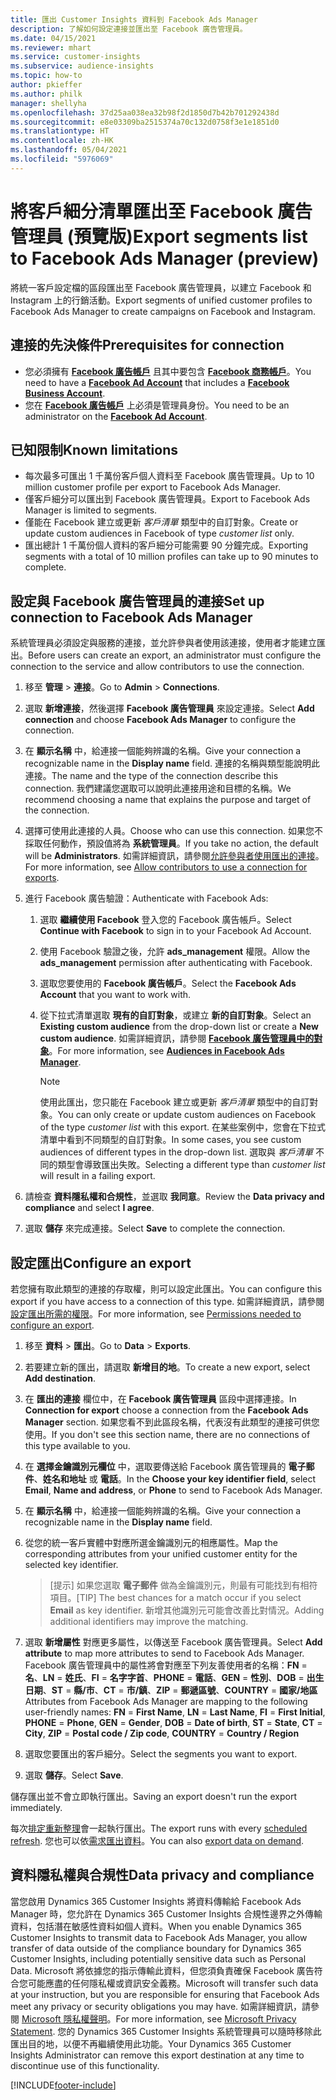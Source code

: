 ```yaml
---
title: 匯出 Customer Insights 資料到 Facebook Ads Manager
description: 了解如何設定連接並匯出至 Facebook 廣告管理員。
ms.date: 04/15/2021
ms.reviewer: mhart
ms.service: customer-insights
ms.subservice: audience-insights
ms.topic: how-to
author: pkieffer
ms.author: philk
manager: shellyha
ms.openlocfilehash: 37d25aa038ea32b98f2d1850d7b42b701292438d
ms.sourcegitcommit: e8e03309ba2515374a70c132d0758f3e1e1851d0
ms.translationtype: HT
ms.contentlocale: zh-HK
ms.lasthandoff: 05/04/2021
ms.locfileid: "5976069"
---
```

# <a name="export-segments-list-to-facebook-ads-manager-preview"></a><span data-ttu-id="3d22d-103">將客戶細分清單匯出至 Facebook 廣告管理員 (預覽版)</span><span class="sxs-lookup"><span data-stu-id="3d22d-103">Export segments list to Facebook Ads Manager (preview)</span></span>

<span data-ttu-id="3d22d-104">將統一客戶設定檔的區段匯出至 Facebook 廣告管理員，以建立 Facebook 和 Instagram 上的行銷活動。</span><span class="sxs-lookup"><span data-stu-id="3d22d-104">Export segments of unified customer profiles to Facebook Ads Manager to create campaigns on Facebook and Instagram.</span></span>

## <a name="prerequisites-for-connection"></a><span data-ttu-id="3d22d-105">連接的先決條件</span><span class="sxs-lookup"><span data-stu-id="3d22d-105">Prerequisites for connection</span></span>

- <span data-ttu-id="3d22d-106">您必須擁有 [**Facebook 廣告帳戶**](https://www.facebook.com/business/learn/lessons/step-by-step-ads-manager-account) 且其中要包含 [**Facebook 商務帳戶**](https://business.facebook.com/)。</span><span class="sxs-lookup"><span data-stu-id="3d22d-106">You need to have a [**Facebook Ad Account**](https://www.facebook.com/business/learn/lessons/step-by-step-ads-manager-account) that includes a [**Facebook Business Account**](https://business.facebook.com/).</span></span>
- <span data-ttu-id="3d22d-107">您在 [**Facebook 廣告帳戶**](https://www.facebook.com/business/learn/lessons/step-by-step-ads-manager-account) 上必須是管理員身份。</span><span class="sxs-lookup"><span data-stu-id="3d22d-107">You need to be an administrator on the [**Facebook Ad Account**](https://www.facebook.com/business/learn/lessons/step-by-step-ads-manager-account).</span></span>

## <a name="known-limitations"></a><span data-ttu-id="3d22d-108">已知限制</span><span class="sxs-lookup"><span data-stu-id="3d22d-108">Known limitations</span></span>

- <span data-ttu-id="3d22d-109">每次最多可匯出 1 千萬份客戶個人資料至 Facebook 廣告管理員。</span><span class="sxs-lookup"><span data-stu-id="3d22d-109">Up to 10 million customer profile per export to Facebook Ads Manager.</span></span>
- <span data-ttu-id="3d22d-110">僅客戶細分可以匯出到 Facebook 廣告管理員。</span><span class="sxs-lookup"><span data-stu-id="3d22d-110">Export to Facebook Ads Manager is limited to segments.</span></span>
- <span data-ttu-id="3d22d-111">僅能在 Facebook 建立或更新 *客戶清單* 類型中的自訂對象。</span><span class="sxs-lookup"><span data-stu-id="3d22d-111">Create or update custom audiences in Facebook of type *customer list* only.</span></span>
- <span data-ttu-id="3d22d-112">匯出總計 1 千萬份個人資料的客戶細分可能需要 90 分鐘完成。</span><span class="sxs-lookup"><span data-stu-id="3d22d-112">Exporting segments with a total of 10 million profiles can take up to 90 minutes to complete.</span></span>

## <a name="set-up-connection-to-facebook-ads-manager"></a><span data-ttu-id="3d22d-113">設定與 Facebook 廣告管理員的連接</span><span class="sxs-lookup"><span data-stu-id="3d22d-113">Set up connection to Facebook Ads Manager</span></span>

<span data-ttu-id="3d22d-114">系統管理員必須設定與服務的連接，並允許參與者使用該連接，使用者才能建立匯出。</span><span class="sxs-lookup"><span data-stu-id="3d22d-114">Before users can create an export, an administrator must configure the connection to the service and allow contributors to use the connection.</span></span>

1. <span data-ttu-id="3d22d-115">移至 **管理** > **連接**。</span><span class="sxs-lookup"><span data-stu-id="3d22d-115">Go to **Admin** > **Connections**.</span></span>

1. <span data-ttu-id="3d22d-116">選取 **新增連接**，然後選擇 **Facebook 廣告管理員** 來設定連接。</span><span class="sxs-lookup"><span data-stu-id="3d22d-116">Select **Add connection** and choose **Facebook Ads Manager** to configure the connection.</span></span>

1. <span data-ttu-id="3d22d-117">在 **顯示名稱** 中，給連接一個能夠辨識的名稱。</span><span class="sxs-lookup"><span data-stu-id="3d22d-117">Give your connection a recognizable name in the **Display name** field.</span></span> <span data-ttu-id="3d22d-118">連接的名稱與類型能說明此連接。</span><span class="sxs-lookup"><span data-stu-id="3d22d-118">The name and the type of the connection describe this connection.</span></span> <span data-ttu-id="3d22d-119">我們建議您選取可以說明此連接用途和目標的名稱。</span><span class="sxs-lookup"><span data-stu-id="3d22d-119">We recommend choosing a name that explains the purpose and target of the connection.</span></span>

1. <span data-ttu-id="3d22d-120">選擇可使用此連接的人員。</span><span class="sxs-lookup"><span data-stu-id="3d22d-120">Choose who can use this connection.</span></span> <span data-ttu-id="3d22d-121">如果您不採取任何動作，預設值將為 **系統管理員**。</span><span class="sxs-lookup"><span data-stu-id="3d22d-121">If you take no action, the default will be **Administrators**.</span></span> <span data-ttu-id="3d22d-122">如需詳細資訊，請參閱[允許參與者使用匯出的連接](connections.md#allow-contributors-to-use-a-connection-for-exports)。</span><span class="sxs-lookup"><span data-stu-id="3d22d-122">For more information, see [Allow contributors to use a connection for exports](connections.md#allow-contributors-to-use-a-connection-for-exports).</span></span>

1. <span data-ttu-id="3d22d-123">進行 Facebook 廣告驗證：</span><span class="sxs-lookup"><span data-stu-id="3d22d-123">Authenticate with Facebook Ads:</span></span> 

   1. <span data-ttu-id="3d22d-124">選取 **繼續使用 Facebook** 登入您的 Facebook 廣告帳戶。</span><span class="sxs-lookup"><span data-stu-id="3d22d-124">Select **Continue with Facebook** to sign in to your Facebook Ad Account.</span></span>

   1. <span data-ttu-id="3d22d-125">使用 Facebook 驗證之後，允許 **ads_management** 權限。</span><span class="sxs-lookup"><span data-stu-id="3d22d-125">Allow the **ads_management** permission after authenticating with Facebook.</span></span>

   1. <span data-ttu-id="3d22d-126">選取您要使用的 **Facebook 廣告帳戶**。</span><span class="sxs-lookup"><span data-stu-id="3d22d-126">Select the **Facebook Ads Account** that you want to work with.</span></span>

   1. <span data-ttu-id="3d22d-127">從下拉式清單選取 **現有的自訂對象**，或建立 **新的自訂對象**。</span><span class="sxs-lookup"><span data-stu-id="3d22d-127">Select an **Existing custom audience** from the drop-down list or create a **New custom audience**.</span></span> <span data-ttu-id="3d22d-128">如需詳細資訊，請參閱 [**Facebook 廣告管理員中的對象**](https://www.facebook.com/business/help/744354708981227?id=2469097953376494)。</span><span class="sxs-lookup"><span data-stu-id="3d22d-128">For more information, see [**Audiences in Facebook Ads Manager**](https://www.facebook.com/business/help/744354708981227?id=2469097953376494).</span></span>
      > [!NOTE]
      > <span data-ttu-id="3d22d-129">使用此匯出，您只能在 Facebook 建立或更新 *客戶清單* 類型中的自訂對象。</span><span class="sxs-lookup"><span data-stu-id="3d22d-129">You can only create or update custom audiences on Facebook of the type *customer list* with this export.</span></span> <span data-ttu-id="3d22d-130">在某些案例中，您會在下拉式清單中看到不同類型的自訂對象。</span><span class="sxs-lookup"><span data-stu-id="3d22d-130">In some cases, you see custom audiences of different types in the drop-down list.</span></span> <span data-ttu-id="3d22d-131">選取與 *客戶清單* 不同的類型會導致匯出失敗。</span><span class="sxs-lookup"><span data-stu-id="3d22d-131">Selecting a different type than *customer list* will result in a failing export.</span></span> 

1. <span data-ttu-id="3d22d-132">請檢查 **資料隱私權和合規性**，並選取 **我同意**。</span><span class="sxs-lookup"><span data-stu-id="3d22d-132">Review the **Data privacy and compliance** and select **I agree**.</span></span>

1. <span data-ttu-id="3d22d-133">選取 **儲存** 來完成連接。</span><span class="sxs-lookup"><span data-stu-id="3d22d-133">Select **Save** to complete the connection.</span></span>

## <a name="configure-an-export"></a><span data-ttu-id="3d22d-134">設定匯出</span><span class="sxs-lookup"><span data-stu-id="3d22d-134">Configure an export</span></span>

<span data-ttu-id="3d22d-135">若您擁有取此類型的連接的存取權，則可以設定此匯出。</span><span class="sxs-lookup"><span data-stu-id="3d22d-135">You can configure this export if you have access to a connection of this type.</span></span> <span data-ttu-id="3d22d-136">如需詳細資訊，請參閱[設定匯出所需的權限](export-destinations.md#set-up-a-new-export)。</span><span class="sxs-lookup"><span data-stu-id="3d22d-136">For more information, see [Permissions needed to configure an export](export-destinations.md#set-up-a-new-export).</span></span>

1. <span data-ttu-id="3d22d-137">移至 **資料** > **匯出**。</span><span class="sxs-lookup"><span data-stu-id="3d22d-137">Go to **Data** > **Exports**.</span></span>

1. <span data-ttu-id="3d22d-138">若要建立新的匯出，請選取 **新增目的地**。</span><span class="sxs-lookup"><span data-stu-id="3d22d-138">To create a new export, select **Add destination**.</span></span> 

1. <span data-ttu-id="3d22d-139">在 **匯出的連接** 欄位中，在 **Facebook 廣告管理員** 區段中選擇連接。</span><span class="sxs-lookup"><span data-stu-id="3d22d-139">In **Connection for export** choose a connection from the **Facebook Ads Manager** section.</span></span> <span data-ttu-id="3d22d-140">如果您看不到此區段名稱，代表沒有此類型的連接可供您使用。</span><span class="sxs-lookup"><span data-stu-id="3d22d-140">If you don't see this section name, there are no connections of this type available to you.</span></span>

1. <span data-ttu-id="3d22d-141">在 **選擇金鑰識別元欄位** 中，選取要傳送給 Facebook 廣告管理員的 **電子郵件**、**姓名和地址** 或 **電話**。</span><span class="sxs-lookup"><span data-stu-id="3d22d-141">In the **Choose your key identifier field**, select **Email**, **Name and address**, or **Phone** to send to Facebook Ads Manager.</span></span> 

1. <span data-ttu-id="3d22d-142">在 **顯示名稱** 中，給連接一個能夠辨識的名稱。</span><span class="sxs-lookup"><span data-stu-id="3d22d-142">Give your connection a recognizable name in the **Display name** field.</span></span>

1. <span data-ttu-id="3d22d-143">從您的統一客戶實體中對應所選金鑰識別元的相應屬性。</span><span class="sxs-lookup"><span data-stu-id="3d22d-143">Map the corresponding attributes from your unified customer entity for the selected key identifier.</span></span>
   > <span data-ttu-id="3d22d-144">[提示] 如果您選取 **電子郵件** 做為金鑰識別元，則最有可能找到有相符項目。</span><span class="sxs-lookup"><span data-stu-id="3d22d-144">[TIP] The best chances for a match occur if you select **Email** as key identifier.</span></span> <span data-ttu-id="3d22d-145">新增其他識別元可能會改善比對情況。</span><span class="sxs-lookup"><span data-stu-id="3d22d-145">Adding additional identifiers may improve the matching.</span></span>

1. <span data-ttu-id="3d22d-146">選取 **新增屬性** 對應更多屬性，以傳送至 Facebook 廣告管理員。</span><span class="sxs-lookup"><span data-stu-id="3d22d-146">Select **Add attribute** to map more attributes to send to Facebook Ads Manager.</span></span> <span data-ttu-id="3d22d-147">Facebook 廣告管理員中的屬性將會對應至下列友善使用者的名稱：**FN** = **名**、**LN** = **姓氏**、**FI** = **名字字首**、**PHONE** = **電話**、**GEN** = **性別**、**DOB** = **出生日期**、**ST** = **縣/市**、**CT** = **市/鎮**、**ZIP** = **郵遞區號**、**COUNTRY** = **國家/地區**</span><span class="sxs-lookup"><span data-stu-id="3d22d-147">Attributes from Facebook Ads Manager are mapping to the following user-friendly names: **FN** = **First Name**, **LN** = **Last Name**, **FI** = **First Initial**, **PHONE** = **Phone**, **GEN** = **Gender**, **DOB** = **Date of birth**, **ST** = **State**, **CT** = **City**, **ZIP** = **Postal code / Zip code**, **COUNTRY** = **Country / Region**</span></span>

1. <span data-ttu-id="3d22d-148">選取您要匯出的客戶細分。</span><span class="sxs-lookup"><span data-stu-id="3d22d-148">Select the segments you want to export.</span></span>

1. <span data-ttu-id="3d22d-149">選取 **儲存**。</span><span class="sxs-lookup"><span data-stu-id="3d22d-149">Select **Save**.</span></span>

<span data-ttu-id="3d22d-150">儲存匯出並不會立即執行匯出。</span><span class="sxs-lookup"><span data-stu-id="3d22d-150">Saving an export doesn't run the export immediately.</span></span>

<span data-ttu-id="3d22d-151">每次[排定重新整理](system.md#schedule-tab)會一起執行匯出。</span><span class="sxs-lookup"><span data-stu-id="3d22d-151">The export runs with every [scheduled refresh](system.md#schedule-tab).</span></span> <span data-ttu-id="3d22d-152">您也可以依[需求匯出資料](export-destinations.md#run-exports-on-demand)。</span><span class="sxs-lookup"><span data-stu-id="3d22d-152">You can also [export data on demand](export-destinations.md#run-exports-on-demand).</span></span> 

## <a name="data-privacy-and-compliance"></a><span data-ttu-id="3d22d-153">資料隱私權與合規性</span><span class="sxs-lookup"><span data-stu-id="3d22d-153">Data privacy and compliance</span></span>

<span data-ttu-id="3d22d-154">當您啟用 Dynamics 365 Customer Insights 將資料傳輸給 Facebook Ads Manager 時，您允許在 Dynamics 365 Customer Insights 合規性邊界之外傳輸資料，包括潛在敏感性資料如個人資料。</span><span class="sxs-lookup"><span data-stu-id="3d22d-154">When you enable Dynamics 365 Customer Insights to transmit data to Facebook Ads Manager, you allow transfer of data outside of the compliance boundary for Dynamics 365 Customer Insights, including potentially sensitive data such as Personal Data.</span></span> <span data-ttu-id="3d22d-155">Microsoft 將依據您的指示傳輸此資料，但您須負責確保 Facebook 廣告符合您可能應盡的任何隱私權或資訊安全義務。</span><span class="sxs-lookup"><span data-stu-id="3d22d-155">Microsoft will transfer such data at your instruction, but you are responsible for ensuring that Facebook Ads meet any privacy or security obligations you may have.</span></span> <span data-ttu-id="3d22d-156">如需詳細資訊，請參閱 [Microsoft 隱私權聲明](https://go.microsoft.com/fwlink/?linkid=396732)。</span><span class="sxs-lookup"><span data-stu-id="3d22d-156">For more information, see [Microsoft Privacy Statement](https://go.microsoft.com/fwlink/?linkid=396732).</span></span>
<span data-ttu-id="3d22d-157">您的 Dynamics 365 Customer Insights 系統管理員可以隨時移除此匯出目的地，以便不再繼續使用此功能。</span><span class="sxs-lookup"><span data-stu-id="3d22d-157">Your Dynamics 365 Customer Insights Administrator can remove this export destination at any time to discontinue use of this functionality.</span></span>


[!INCLUDE[footer-include](../includes/footer-banner.md)]
